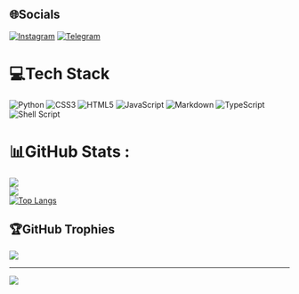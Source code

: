 ## 🌐Socials
[![Instagram](https://img.shields.io/badge/Instagram-%23E4405F.svg?logo=Instagram&logoColor=white)](https://instagram.com/dasturlash_qiroli)
[![Telegram](https://img.shields.io/badge/Telegram-svg?logo=Telegram&logoColor=white&color=blue)](https://t.me/java_strong)

# 💻Tech Stack
![Python](https://img.shields.io/badge/python-3670A0?style=for-the-badge&logo=python&logoColor=ffdd54) ![CSS3](https://img.shields.io/badge/css3-%231572B6.svg?style=for-the-badge&logo=css3&logoColor=white) ![HTML5](https://img.shields.io/badge/html5-%23E34F26.svg?style=for-the-badge&logo=html5&logoColor=white) ![JavaScript](https://img.shields.io/badge/javascript-%23323330.svg?style=for-the-badge&logo=javascript&logoColor=%23F7DF1E) ![Markdown](https://img.shields.io/badge/markdown-%23000000.svg?style=for-the-badge&logo=markdown&logoColor=white)  ![TypeScript](https://img.shields.io/badge/typescript-%23007ACC.svg?style=for-the-badge&logo=typescript&logoColor=white) ![Shell Script](https://img.shields.io/badge/shell_script-%23121011.svg?style=for-the-badge&logo=gnu-bash&logoColor=white)

# 📊GitHub Stats :
![](https://github-readme-stats.vercel.app/api?username=Kingprogrammer07&theme=midnight-purple&hide_border=false&include_all_commits=false&count_private=true)<br/>
![](https://github-readme-streak-stats.herokuapp.com/?user=Kingprogrammer07&theme=midnight-purple&hide_border=false)<br/>
[![Top Langs](https://github-readme-stats.vercel.app/api/top-langs/?username=Kingprogrammer07&theme=midnight-purple&hide_border=false&include_all_commits=false&count_private=true&layout=compact)](https://github.com/Kingprogrammer07/github-readme-stats)

## 🏆GitHub Trophies
![](https://github-profile-trophy.vercel.app/?username=Kingprogrammer07&theme=radical&no-frame=false&no-bg=false&margin-w=4)

---
![](https://visitcount.itsvg.in/api?id=Kingprogrammer07&label=Profile%20Views&pretty=true)

<!--
**Kingprogrammer07/Kingprogrammer07** is a ✨ _special_ ✨ repository because its `README.md` (this file) appears on your GitHub profile.

Here are some ideas to get you started:

- 🔭 I’m currently working on ...
- 🌱 I’m currently learning ...
- 👯 I’m looking to collaborate on ...
- 🤔 I’m looking for help with ...
- 💬 Ask me about ...
- 📫 How to reach me: ...
- 😄 Pronouns: ...
- ⚡ Fun fact: ...
-->
